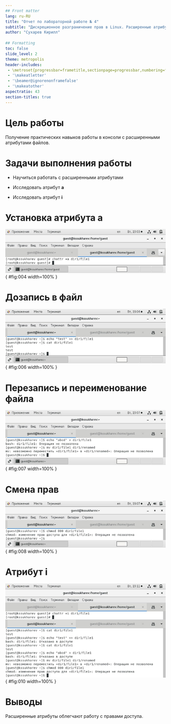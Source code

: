 ```yaml
---
## Front matter
lang: ru-RU
title: "Отчет по лабораторной работе № 4"
subtitle: "Дискреционное разграничение прав в Linux. Расширенные атрибуты"
author: "Сухарев Кирилл"

## Formatting
toc: false
slide_level: 2
theme: metropolis
header-includes: 
 - \metroset{progressbar=frametitle,sectionpage=progressbar,numbering=fraction}
 - '\makeatletter'
 - '\beamer@ignorenonframefalse'
 - '\makeatother'
aspectratio: 43
section-titles: true
---
```


# Цель работы

Получение практических навыков работы в консоли с расширенными атрибутами файлов.

# Задачи выполнения работы

- Научиться работать с расширенными атрибутами

- Исследовать атрибут **a**

- Исследовать атрибут **i**

# Установка атрибута **a**

![](images/report/img4.jpg){ #fig:004 width=100% }

# Дозапись в файл

![](images/report/img6.jpg){ #fig:006 width=100% }

# Перезапись и переименование файла

![](images/report/img7.jpg){ #fig:007 width=100% }

# Смена прав

![](images/report/img8.jpg){ #fig:008 width=100% }


# Атрибут **i**

![](images/report/img10.jpg){ #fig:010 width=100% }
 
# Выводы

Расширенные атрибуты облегчают работу с правами доступа.